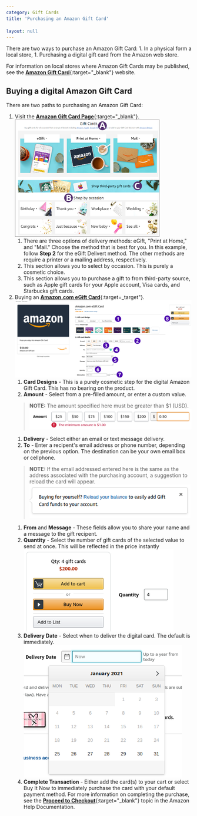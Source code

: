 ```yaml
---
category: Gift Cards
title: 'Purchasing an Amazon Gift Card'

layout: null
---
```


There are two ways to purchase an Amazon Gift Card:
    1. In a physical form a local store,
    1. Purchasing a digital gift card from the Amazon web store.

For information on local stores where Amazon Gift Cards may be published, see the [**Amazon Gift Card**](https://www.amazon.com/b/?node=13582391011){:target="_blank"} website.

## Buying a digital Amazon Gift Card

There are two paths to purchasing an Amazon Gift Card:
1. Visit the [**Amazon Gift Card Page**](https://www.amazon.com/gift-cards/b?ie=UTF8&node=2238192011){:target="_blank"}.  
    ![Amazon Gift Card Hub](gifthub-1.png)  
    1. There are three options of delivery methods: eGift, "Print at Home," and "Mail." Choose the method that is best for you. In this example, follow **Step 2** for the eGift Delivert method. The other methods are require a printer or a mailing address, respectively.  
    1. This section allows you to select by occasion. This is purely a cosmetic choice.  
    1. This section allows you to purchase a gift to from third-party source, such as Apple gift cards for your Apple account, Visa cards, and Starbucks gift cards.
1. Buying an [**Amazon.com eGift Card**](https://www.amazon.com/Amazon-Amazon-com-eGift-Cards/dp/BT00DC6QU4){:target=_target"}.  
    ![The Purchase Details Screen for an Amazon Gift Card](giftcard-purchase.png)
    1. **Card Designs** - This is a purely cosmetic step for the digital Amazon Gift Card. This has no bearing on the product. 
    1. **Amount** - Select from a pre-filled amount, or enter a custom value.
    > **NOTE:** The amount specified here must be greater than $1 (USD).  
    ![A minimum value warning displays for any values that are less than $1.00.](min-val.png)
    1. **Delivery** - Select either an email or text message delivery.
    1. **To** - Enter a recipent's email address or phone number, depending on the previous option. The destination can be your own email box or cellphone. 
    > **NOTE:** If the email addressed entered here is the same as the address associated with the purchasing account, a suggestion to reload the card will appear.  
    ![Reloading the card is done from the Gift Card Hyb.](emailSelf.png)  
    1. **From** and **Message** - These fields allow you to share your name and a message to the gift recipent.
    1. **Quantity** - Select the number of gift cards of the selected value to send at once. This will be reflected in the price instantly
    ![The cart value multiplies per the quantity.](cartvalue.png)
    1. **Delivery Date** - Select when to deliver the digital card. The default is immediately.
    ![A calendar pops up to select a date to send the card.](selectAdate.png)
    1. **Complete Transaction** - Either add the card(s) to your cart or select Buy It Now to immediately purchase the card with your default payment method. For more information on completing the purchase, see the [**Proceed to Checkout**](https://www.amazon.com/gp/help/customer/display.html/ref=help_search_1-1?ie=UTF8&nodeId=201889290&qid=1611635317&sr=1-1){:target="_blank"} topic in the Amazon Help Documentation.
 